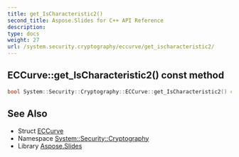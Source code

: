 ```yaml
---
title: get_IsCharacteristic2()
second_title: Aspose.Slides for C++ API Reference
description: 
type: docs
weight: 27
url: /system.security.cryptography/eccurve/get_ischaracteristic2/
---
```

## ECCurve::get_IsCharacteristic2() const method




```cpp
bool System::Security::Cryptography::ECCurve::get_IsCharacteristic2() const
```

## See Also

* Struct [ECCurve](../)
* Namespace [System::Security::Cryptography](../../)
* Library [Aspose.Slides](../../../)